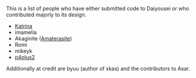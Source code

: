 This is a list of people who have either submitted code to Daiyousei or who
contributed majorly to its design.

+ [Katrina](https://github.com/katrinasm/)
+ imamelia
+ Akaginite ([Amaterasite](https://github.com/Amaterasite))
+ Romi
+ mikeyk
+ [p4plus2](https://github.com/p4plus2)

Additionally at credit are byuu (author of xkas) and the contributors to Asar.

